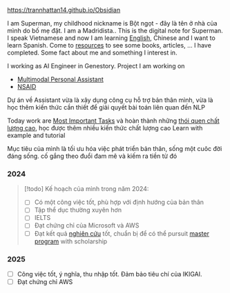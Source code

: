 https://trannhattan14.github.io/Obsidian

I am Superman, my childhood nickname is Bột ngọt - đây là tên ở nhà của mình do bố mẹ đặt. I am a Madridista.. This is the digital note for Superman. I speak Vietnamese and now I am learning [English](English.md), Chinese and I want to learn Spanish. Come to [resources](Resources.md) to see some books, articles, ... I have completed. Some fact about me and something I interest in.

I working as AI Engineer in Genestory. Project I am working on

- [Multimodal Personal Assistant](Assistant.md)
- [NSAID](NSAID.md)

Dự án về Assistant vừa là xây dụng công cụ hỗ trợ bản thân mình, vừa là học thêm kiến thức cần thiết để giải quyết bài toán liên quan đến NLP

Today work are [Most Important Tasks](To%20do.md) và hoàn thành những [thói quen chất lượng cao](), học được thêm nhiều kiến thức chất lượng cao
Learn with example and tutorial

Mục tiêu của mình là tối ưu hóa việc phát triển bản thân, sống một cuôc đời đáng sống. cố gắng theo đuổi đam mê và kiếm ra tiền từ đó

### 2024

> [!todo] Kế hoạch của mình trong năm 2024:
> - [ ] Có một công việc tốt, phù hợp với định hướng của bản thân
> - [ ] Tập thể dục thường xuyên hơn
> - [ ] IELTS
> - [ ] Đạt chứng chỉ của Microsoft và AWS
> - [ ] Đạt kết quả [nghiên cứu](Research.md) tốt, chuẩn bị để có thể pursuit [master program](Education.md#Master%20Program) with scholarship

### 2025

- [ ] Công việc tốt, ý nghĩa, thu nhập tốt. Đảm bảo tiêu chí của IKIGAI.
- [ ] Đạt chứng chỉ AWS